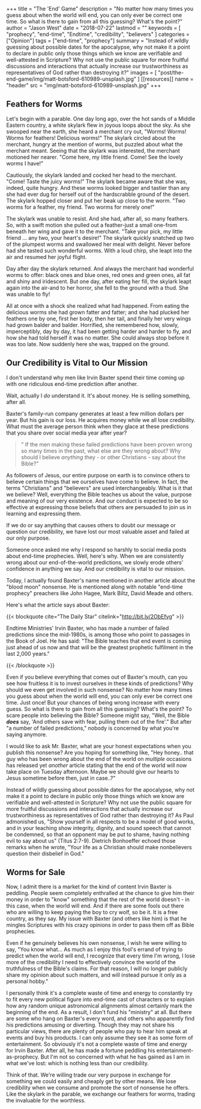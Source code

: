 +++
title = "The 'End' Game"
description = "No matter how many times you guess about when the world will end, you can only ever be correct one time. So what is there to gain from all this guessing? What's the point?"
author = "Jason West"
date = "2018-07-22"
lastmod = ""
keywords = [
  "prophecy",
  "end-time",
  "Endtime",
  "credibility",
  "believers"
]
categories = ["Opinion"]
tags = ["end-time", "prophecy"]
summary = "Instead of wildly guessing about possible dates for the apocalypse, why not make it a point to declare in public only those things which we know are verifiable and well-attested in Scripture? Why not use the public square for more fruitful discussions and interactions that actually increase our trustworthiness as representatives of God rather than destroying it?"
images = [
  "post/the-end-game/img/matt-botsford-610989-unsplash.jpg"
]
[[resources]]
  name = "header"
  src = "img/matt-botsford-610989-unsplash.jpg"
+++

## Feathers for Worms

Let's begin with a parable. One day long ago, over the hot sands of a Middle Eastern country, a white skylark flew in joyous loops about the sky. As she swooped near the earth, she heard a merchant cry out, "Worms! Worms! Worms for feathers! Delicious worms!" The skylark circled about the merchant, hungry at the mention of worms, but puzzled about what the merchant meant. Seeing that the skylark was interested, the merchant motioned her nearer. "Come here, my little friend. Come! See the lovely worms I have!"

Cautiously, the skylark landed and cocked her head to the merchant. "Come! Taste the juicy worms!" The skylark became aware that she was, indeed, quite hungry. And these worms looked bigger and tastier than any she had ever dug for herself out of the hardscrabble ground of the desert. The skylark hopped closer and put her beak up close to the worm. "Two worms for a feather, my friend. Two worms for merely one!"

The skylark was unable to resist. And she had, after all, so many feathers. So, with a swift motion she pulled out a feather-just a small one-from beneath her wing and gave it to the merchant. "Take your pick, my little friend ... any two, your heart's desire!" The skylark quickly snatched up two of the plumpest worms and swallowed her meal with delight. Never before had she tasted such wonderful worms. With a loud chirp, she leapt into the air and resumed her joyful flight.

Day after day the skylark returned. And always the merchant had wonderful worms to offer: black ones and blue ones, red ones and green ones, all fat and shiny and iridescent. But one day, after eating her fill, the skylark leapt again into the air-and to her horror, she fell to the ground with a thud. She was unable to fly!

All at once with a shock she realized what had happened. From eating the delicious worms she had grown fatter and fatter; and she had plucked her feathers one by one, first her body, then her tail, and finally her very wings had grown balder and balder. Horrified, she remembered how, slowly, imperceptibly, day by day, it had been getting harder and harder to fly, and how she had told herself it was no matter. She could always stop before it was too late. Now suddenly here she was, trapped on the ground.

## Our Credibility is Vital to Our Mission

I don't understand why men like Irvin Baxter spend their time coming up with one ridiculous end-time prediction after another.

Wait, actually I *do* understand it. It's about money. He is selling something, after all.

Baxter's family-run company generates at least a few million dollars per year. But his gain is our loss. He acquires money while we all lose credibility. What must the average person think when they glace at these predictions that you share over social media year after year?

> " If the men making these failed predictions have been proven wrong so many times in the past, what else are they wrong about? Why should I believe *anything* they - or other Christians - say about the Bible?"

As followers of Jesus, our entire purpose on earth is to convince others to believe certain things that we ourselves have come to believe. In fact, the terms "Christians" and "believers" are used interchangeably. What is it that we believe? Well, everything the Bible teaches us about the value, purpose and meaning of our very existence. And our conduct is expected to be so effective at expressing those beliefs that others are persuaded to join us in learning and expressing them.

If we do or say anything that causes others to doubt our message or question our credibility, we have lost our most valuable asset and failed at our only purpose.

Someone once asked me why I respond so harshly to social media posts about end-time prophecies. Well, here's why. When we are consistently wrong about our end-of-the-world predictions, we slowly erode others' confidence in anything we say. And our credibility is vital to our mission.

Today, I actually found Baxter's name mentioned in another article about the "blood moon" nonsense. He is mentioned along with notable "end-time prophecy" preachers like John Hagee, Mark Biltz, David Meade and others.

Here's what the article says about Baxter:

{{< blockquote cite="The Daily Star" citelink="http://bit.ly/2ObEfvg" >}}
  <p>Endtime Ministries' Irvin Baxter, who has made a number of failed predictions since the mid-1980s, is among those who point to passages in the Book of Joel.
  He has said: "The Bible teaches that end event is coming just ahead of us now and that will be the greatest prophetic fulfilment in the last 2,000 years."</p>
{{< /blockquote >}}

Even if you believe everything that comes out of Baxter's mouth, can you see how fruitless it is to invest ourselves in these kinds of predictions? Why should we even get involved in such nonsense? No matter how many times you guess about when the world will end, you can only ever be correct one time. Just once! But your chances of being wrong increase with every guess. So what is there to gain from all this guessing? What's the point? To scare people into believing the Bible? Someone might say, "Well, the Bible ***does*** say, 'And others save with fear, pulling them out of the fire'." But after "a number of failed predictions," nobody is concerned by what you're saying anymore.

I would like to ask Mr. Baxter, what are your honest expectations when you publish this nonsense? Are you hoping for something like, "Hey honey.. that guy who has been wrong about the end of the world on *multiple* occasions has released yet *another* article stating that the end of the world will now take place on Tuesday afternoon. Maybe we should give our hearts to Jesus sometime before then, just in case..?"

Instead of wildly guessing about possible dates for the apocalypse, why not make it a point to declare in public only those things which we know are verifiable and well-attested in Scripture? Why not use the public square for more fruitful discussions and interactions that actually increase our trustworthiness as representatives of God rather than destroying it? As Paul admonished us, "Show yourself in all respects to be a model of good works, and in your teaching show integrity, dignity, and sound speech that cannot be condemned, so that an opponent may be put to shame, having nothing evil to say about us" (Titus 2:7-9). Dietrich Bonhoeffer echoed those remarks when he wrote, "Your life as a Christian should make nonbelievers question their disbelief in God."

## Worms for Sale

Now, I admit there is a market for the kind of content Irvin Baxter is peddling. People seem completely enthralled at the chance to give him their money in order to "know" something that the rest of the world doesn't - in this case, when the world will end. And if there are some fools out there who are willing to keep paying the boy to cry wolf, so be it. It is a free country, as they say. My issue with Baxter (and others like him) is that he mingles Scriptures with his crazy opinions in order to pass them off as Bible prophecies.

Even if he genuinely believes his own nonsense, I wish he were willing to say, "You know what... As much as I enjoy this fool's errand of trying to predict when the world will end, I recognize that every time I'm wrong, I lose more of the credibility I need to effectively convince the world of the truthfulness of the Bible's claims. For that reason, I will no longer publicly share my opinion about such matters, and will instead pursue it only as a personal hobby."

I personally think it's a complete waste of time and energy to constantly try to fit every new political figure into end-time cast of characters or to explain how any random unique astronomical alignments almost certainly mark the beginning of the end. As a result, I don't fund his "ministry" at all. But there are some who hang on Baxter's every word, and others who apparently find his predictions amusing or diverting. Though they may not share his particular views, there are plenty of people who pay to hear him speak at events and buy his products. I can only assume they see it as some form of entertainment. So obviously it's not a complete waste of time and energy for Irvin Baxter. After all, he has made a fortune peddling his entertainment-as-prophecy. But I'm not so concerned with what he has gained as I am in what we've lost: which is nothing less than our credibility.

Think of that. We're willing trade our very purpose in exchange for something we could easily and cheaply get by other means. We lose credibility when we consume and promote the sort of nonsense he offers. Like the skylark in the parable, we exchange our feathers for worms, trading the invaluable for the worthless.
